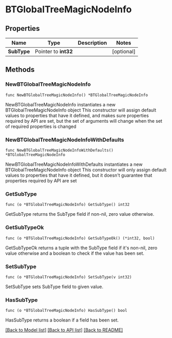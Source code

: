 # BTGlobalTreeMagicNodeInfo

## Properties

Name | Type | Description | Notes
------------ | ------------- | ------------- | -------------
**SubType** | Pointer to **int32** |  | [optional] 

## Methods

### NewBTGlobalTreeMagicNodeInfo

`func NewBTGlobalTreeMagicNodeInfo() *BTGlobalTreeMagicNodeInfo`

NewBTGlobalTreeMagicNodeInfo instantiates a new BTGlobalTreeMagicNodeInfo object
This constructor will assign default values to properties that have it defined,
and makes sure properties required by API are set, but the set of arguments
will change when the set of required properties is changed

### NewBTGlobalTreeMagicNodeInfoWithDefaults

`func NewBTGlobalTreeMagicNodeInfoWithDefaults() *BTGlobalTreeMagicNodeInfo`

NewBTGlobalTreeMagicNodeInfoWithDefaults instantiates a new BTGlobalTreeMagicNodeInfo object
This constructor will only assign default values to properties that have it defined,
but it doesn't guarantee that properties required by API are set

### GetSubType

`func (o *BTGlobalTreeMagicNodeInfo) GetSubType() int32`

GetSubType returns the SubType field if non-nil, zero value otherwise.

### GetSubTypeOk

`func (o *BTGlobalTreeMagicNodeInfo) GetSubTypeOk() (*int32, bool)`

GetSubTypeOk returns a tuple with the SubType field if it's non-nil, zero value otherwise
and a boolean to check if the value has been set.

### SetSubType

`func (o *BTGlobalTreeMagicNodeInfo) SetSubType(v int32)`

SetSubType sets SubType field to given value.

### HasSubType

`func (o *BTGlobalTreeMagicNodeInfo) HasSubType() bool`

HasSubType returns a boolean if a field has been set.


[[Back to Model list]](../README.md#documentation-for-models) [[Back to API list]](../README.md#documentation-for-api-endpoints) [[Back to README]](../README.md)


